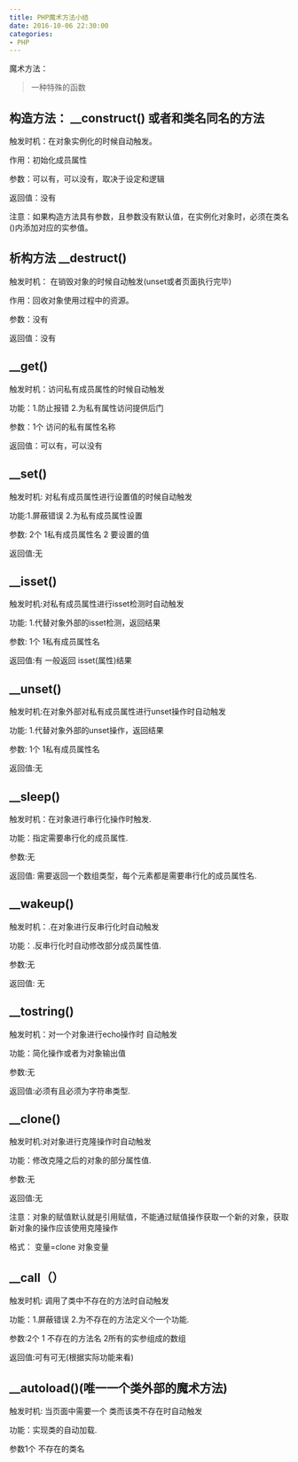 ```yaml
---
title: PHP魔术方法小结
date: 2016-10-06 22:30:00
categories:
- PHP
---
```


魔术方法：
> 一种特殊的函数

<!-- more -->
## 构造方法： \__construct()  或者和类名同名的方法
触发时机：在对象实例化的时候自动触发。

作用：初始化成员属性

参数：可以有，可以没有，取决于设定和逻辑

返回值：没有

注意：如果构造方法具有参数，且参数没有默认值，在实例化对象时，必须在类名()内添加对应的实参值。

## 析构方法 \__destruct()
触发时机： 在销毁对象的时候自动触发(unset或者页面执行完毕)

作用：回收对象使用过程中的资源。

参数：没有

返回值：没有

## \__get()
触发时机：访问私有成员属性的时候自动触发

功能：1.防止报错  2.为私有属性访问提供后门

参数：1个    访问的私有属性名称

返回值：可以有，可以没有

## \__set()
触发时机: 对私有成员属性进行设置值的时候自动触发

功能:1.屏蔽错误  2.为私有成员属性设置

参数: 2个   1私有成员属性名  2 要设置的值

返回值:无

## \__isset()

触发时机:对私有成员属性进行isset检测时自动触发

功能: 1.代替对象外部的isset检测，返回结果

参数: 1个   1私有成员属性名

返回值:有  一般返回 isset(属性)结果

## \__unset()

触发时机:在对象外部对私有成员属性进行unset操作时自动触发

功能: 1.代替对象外部的unset操作，返回结果

参数: 1个   1私有成员属性名

返回值:无

## \__sleep()

触发时机：在对象进行串行化操作时触发.

功能：指定需要串行化的成员属性.

参数:无

返回值: 需要返回一个数组类型，每个元素都是需要串行化的成员属性名.

## \__wakeup()

触发时机：.在对象进行反串行化时自动触发

功能：.反串行化时自动修改部分成员属性值.

参数:无

返回值: 无

## \__tostring()
触发时机：对一个对象进行echo操作时 自动触发

功能：简化操作或者为对象输出值

参数:无

返回值:必须有且必须为字符串类型.

## \__clone()
触发时机:对对象进行克隆操作时自动触发

功能：修改克隆之后的对象的部分属性值.

参数:无

返回值:无

注意：对象的赋值默认就是引用赋值，不能通过赋值操作获取一个新的对象，获取新对象的操作应该使用克隆操作

格式： 变量=clone 对象变量

## \__call（）

触发时机:	调用了类中不存在的方法时自动触发

功能：1.屏蔽错误  2.为不存在的方法定义个一个功能.

参数:2个   1 不存在的方法名   2所有的实参组成的数组

返回值:可有可无(根据实际功能来看)

## \__autoload()(唯一一个类外部的魔术方法)

触发时机:	当页面中需要一个 类而该类不存在时自动触发

功能：实现类的自动加载.

参数1个 不存在的类名
